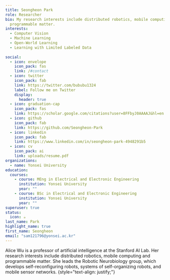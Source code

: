 ```yaml
---
title: Seongheon Park
role: Researcher
bio: My research interests include distributed robotics, mobile computing and
  programmable matter.
interests:
  - Computer Vision
  - Machine Learning
  - Open-World Learning
  - Learning with Limited Labeled Data
    
social:
  - icon: envelope
    icon_pack: fas
    link: /#contact
  - icon: twitter
    icon_pack: fab
    link: https://twitter.com/bububu1324
    label: Follow me on Twitter
    display:
      header: true
  - icon: graduation-cap
    icon_pack: fas
    link: https://scholar.google.com/citations?user=8FFbyJ0AAAAJ&hl=en
  - icon: github
    icon_pack: fab
    link: https://github.com/Seongheon-Park
  - icon: linkedin
    icon_pack: fab
    link: https://www.linkedin.com/in/seongheon-‍park-4948291b5
  - icon: cv
    icon_pack: ai
    link: uploads/resume.pdf
organizations:
  - name: Yonsei University
education:
  courses:
    - course: MEng in Electrical and Electronic Engineering
      institution: Yonsei University
      year: ""
    - course: BSc in Electrical and Electronic Engineering
      institution: Yonsei University
      year: ""
superuser: true
status:
  icon: ☕️
last_name: Park
highlight_name: true
first_name: Seongheon
email: "sam121796@yonsei.ac.kr"
---
```


Alice Wu is a professor of artificial intelligence at the Stanford AI Lab. Her research interests include distributed robotics, mobile computing and programmable matter. She leads the Robotic Neurobiology group, which develops self-reconfiguring robots, systems of self-organizing robots, and mobile sensor networks.
{style="text-align: justify;"}
